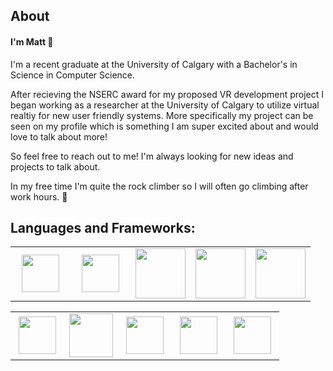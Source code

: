 ## About

#### I'm Matt 👋

I'm a recent graduate at the University of Calgary with a Bachelor's in Science in Computer Science.

After recieving the NSERC award for my proposed VR development project I began working as a researcher at the University of Calgary to utilize virtual realtiy for new user friendly systems. More specifically my project can be seen on my profile which is something I am super excited about and would love to talk about more!

So feel free to reach out to me! I'm always looking for new ideas and projects to talk about. 


In my free time I'm quite the rock climber so I will often go climbing after work hours. 🧗


## Languages and Frameworks:
<table>
<tbody>
<tr>
  <td align="center" width="20%">
  <img height=60px src="https://www.vectorlogo.zone/logos/javascript/javascript-horizontal.svg"> 
  </td>
  <td align="center" width="20%" >
  <img height=60px src="https://www.vectorlogo.zone/logos/java/java-horizontal.svg"> 
  </td>
  <td align="center" width="20%" >
  <img height=80px src="https://raw.githubusercontent.com/isocpp/logos/master/cpp_logo.png"> 
  </td>
  <td align="center" width="20%" >
  <img height=80px src="https://www.vectorlogo.zone/logos/python/python-icon.svg"> 
  </td>
  <td align="center" width="20%" >
  <img height=80px src="https://www.vectorlogo.zone/logos/sqlite/sqlite-ar21.svg"> 
  </td>
 </tr>
</tbody>
</table>


<table>
<tbody>

<tr>
<td align="center" width="20%">
<img height=60px src="https://www.vectorlogo.zone/logos/w3_html5/w3_html5-ar21.svg"> 
</td>

<td align="center" width="20%">
<img height=70px src="https://1000logos.net/wp-content/uploads/2020/09/CSS-Logo.png"> 
</td>

<td align="center" width="20%">
<img height=60px src="https://www.vectorlogo.zone/logos/getbootstrap/getbootstrap-ar21.svg"> 
</td>

<td align="center" width="20%">
<img height=60px src="https://www.vectorlogo.zone/logos/reactjs/reactjs-ar21.svg"> 
</td>

<td align="center" width="20%">
<img height=60px src="https://www.vectorlogo.zone/logos/nodejs/nodejs-horizontal.svg"> 
</td>

</tr>
</tbody>
</table>



<!--
**Mattynewts/Mattynewts** is a ✨ _special_ ✨ repository because its `README.md` (this file) appears on your GitHub profile.

Here are some ideas to get you started:

- 🔭 I’m currently working on ...
- 🌱 I’m currently learning ...
- 👯 I’m looking to collaborate on ...
- 🤔 I’m looking for help with ...
- 💬 Ask me about ...
- 📫 How to reach me: ...
- 😄 Pronouns: ...
- ⚡ Fun fact: ...
-->
